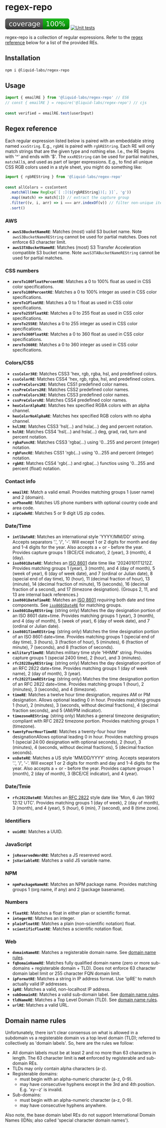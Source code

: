 # regex-repo
[![coverage: 100%](./.readme-assets/coverage.svg)](https://google.com) [![Unit tests](https://github.com/liquid-labs/regex-repo/actions/workflows/unit-tests-node.yaml/badge.svg)](https://github.com/liquid-labs/regex-repo/actions/workflows/unit-tests-node.yaml)

regex-repo is a collection of regular expressions. Refer to the [regex reference](#regex-reference) below for a list of the provided REs.

## Installation

```bash
npm i @liquid-labs/regex-repo
```

## Usage

```javascript
import { emailRE } from '@liquid-labs/regex-repo' // ES6
// const { emailRE } = require('@liquid-labs/regex-repo') // cjs

const verified = emailRE.test(userInput)
```

## Regex reference

Each regular expression listed below is paired with an embeddable string named `xxxString`. E.g., `rgbRE` is paired with `rgbREString`. Each RE will only match strings that are the given type and nothing else. I.e., the RE begins with '^' and ends with '$'. The `xxxREString` can be used for partial matches, `matchAll`s, and used as part of larger expressions. E.g., to find all unique CSS RGB colors used in a style sheet, you might do something like:

```javascript
import { rgbREString } from '@liquid-labs/regex-repo'

const allColors = cssContent
  .matchAll(new RegExp(`[ :](${rgbREString})[; }]`, 'g'))
  .map((match) => match[1]) // extract the capture group
  .filter((v, i, arr) => i === arr.indexOf(v)) // filter non-unique items
  .sort()
```

### AWS

- <span id="awss3bucketnamere">__`awsS3BucketNameRE`__</span>: Matches (most) valid S3 bucket name. Note `awsS3BucketNameREString` cannot be used for partial matches. Does not enforce 63 character limit.
- <span id="awss3tabucketnamere">__`awsS3TABucketNameRE`__</span>: Matches (most) S3 Transfer Acceleration compatible S3 bucket name. Note `awsS3TABucketNameREString` cannot be used for partial matches.

### CSS numbers

- <span id="zeroto100floatpercentre">__`zeroTo100FloatPercentRE`__</span>: Matches a 0 to 100% float as used in CSS color specifications.
- <span id="zeroto100percentre">__`zeroTo100PercentRE`__</span>: Matches a 0 to 100% integer as used in CSS color specifications.
- <span id="zeroto1floatre">__`zeroTo1FloatRE`__</span>: Matches a 0 to 1 float as used in CSS color specifications.
- <span id="zeroto255floatre">__`zeroTo255FloatRE`__</span>: Matches a 0 to 255 float as used in CSS color specifications.
- <span id="zeroto255re">__`zeroTo255RE`__</span>: Matches a 0 to 255 integer as used in CSS color specifications.
- <span id="zeroto360floatre">__`zeroTo360FloatRE`__</span>: Matches a 0 to 360 float as used in CSS color specifications.
- <span id="zeroto360re">__`zeroTo360RE`__</span>: Matches a 0 to 360 integer as used in CSS color specifications.

### Colors/CSS

- <span id="csscolor3re">__`cssColor3RE`__</span>: Matches CSS3 'hex, rgb, rgba, hsl, and predefined colors.
- <span id="csscolorre">__`cssColorRE`__</span>: Matches CSS4 'hex, rgb, rgba, hsl, and predefined colors.
- <span id="cssprecolors1re">__`cssPreColors1RE`__</span>: Matches CSS1 predefined color names.
- <span id="cssprecolors2re">__`cssPreColors2RE`__</span>: Matches CSS2 predefined color names.
- <span id="cssprecolors3re">__`cssPreColors3RE`__</span>: Matches CSS3 predefined color names.
- <span id="cssprecolorsre">__`cssPreColorsRE`__</span>: Matches CSS4 predefined color names.
- <span id="hexcoloralphare">__`hexColorAlphaRE`__</span>: Matches hex specified RGBA colors with an alpha channel.
- <span id="hexcolornoalphare">__`hexColorNoAlphaRE`__</span>: Matches hex specified RGB colors with no alpha channel.
- <span id="hsl3re">__`hsl3RE`__</span>: Matches CSS3 'hsl(...) and hsla(...) deg and percent notation.
- <span id="hslre">__`hslRE`__</span>: Matches CSS4 'hsl(...) and hsla(...) deg, grad, rad, turn and percent notation.
- <span id="rgbafuncre">__`rgbaFuncRE`__</span>: Matches CSS3 'rgba(...) using '0...255 and percent (integer) notation.
- <span id="rgbfuncre">__`rgbFuncRE`__</span>: Matches CSS1 'rgb(...) using '0...255 and percent (integer) notation.
- <span id="rgbre">__`rgbRE`__</span>: Matches CSS4 'rgb(...) and rgba(...) functios  using '0...255 and percent (float) notation.

### Contact info

- <span id="emailre">__`emailRE`__</span>: Match a valid email. Provides matching groups 1 (user name) and 2 (domain).
- <span id="usphonere">__`usPhoneRE`__</span>: Matches US phone numbers with optional country code and area code.
- <span id="zipcodere">__`zipCodeRE`__</span>: Matches 5 or 9 digit US zip codes.

### Date/Time

- <span id="intldatere">__`intlDateRE`__</span>: Matches an international style 'YYYY/MM/DD' string. Accepts separators '.', '/', '-'. Will except 1 or 2 digits for month and day and 1-4 digits for the year. Also accepts a + or - before the year. Provides capture groups 1 (BCE/CE indicator), 2 (year), 3 (month), 4 (day).
- <span id="iso8601datere">__`iso8601DateRE`__</span>: Matches an [ISO 8601](https://en.wikipedia.org/wiki/ISO_8601) date time like '20240101T1212Z. Provides matching groups 1 (year), 3 (month), and 4 (day of month), 5 (week of year), 6 (day of week date), and 7 (ordinal or Julian date), 8 (special end of day time), 10 (hour), 11 (decimal fraction of hour), 13 (minute), 14 (decimal fraction of minute), 15 (seconds), 16 (decimal fraction of a second), and 17 (timezone designation). (Groups 2, 11, and 13 are internal back references.)
- <span id="iso8601datetimere">__`iso8601DateTimeRE`__</span>: Matches an [ISO 8601](https://en.wikipedia.org/wiki/ISO_8601) _requiring_ both date and time components. See [`iso8601DateRE`](#iso8601datere) for matching groups.
- <span id="iso8601dayrestring">__`iso8601DayREString`__</span>: (string only) Matches the day designation portion of an ISO 8601 date+time. Provides matching groups 1 (year), 3 (month), and 4 (day of month), 5 (week of year), 6 (day of week date), and 7 (ordinal or Julian date).
- <span id="iso8601timerestring">__`iso8601TimeREString`__</span>: (string only) Matches the time designation portion of an ISO 8601 date+time. Provides matching groups 1 (special end of day time), 3 (hours), 3 (fraction of hour), 5 (minutes), 6 (fraction of minute), 7 (seconds), and 8 (fraction of seconds).
- <span id="militarytimere">__`militaryTimeRE`__</span>: Matches military time style 'HHMM' string. Provides capture groups 1 (special 2400 time), 2 (hour), and 3 (minutes).
- <span id="rfc2822dayrestring">__`rfc2822DayREString`__</span>: (string only) Matches the day designation portion of an RFC 2822 date+time. Provides matching groups 1 (day of week name), 2 (day of month), 3 (year).
- <span id="rfc2822timerestring">__`rfc2822TimeREString`__</span>: (string only) Matches the time designation portion of an RFC 2822 date+time. Provides matching groups 1 (hour), 2 (minutes), 3 (seconds), and 4 (timezone).
- <span id="timere">__`timeRE`__</span>: Matches a twelve hour time designation, requires AM or PM designation. Allows optional leading 0 in hour. Provides matching groups 1 (hour), 2 (minutes), 3 (seconds, without decimal fractions), 4 (decimal fraction seconds), and 5 (AM/PM indicator).
- <span id="timezonerestring">__`timezoneREString`__</span>: (string only) Matches a general timezone designation; compliant with RFC 2822 timezone portion. Provides matching groups 1 (timezone).
- <span id="twentyfourhourtimere">__`twentyFourHourTimeRE`__</span>: Matches a twenty-four hour time designationAllows optional leading 0 in hour. Provides matching groups 1 (special 24:00 designation with optional seconds), 2 (hour), 3 (minutes), 4 (seconds, without decimal fractions), 5 (decimal fraction seconds).
- <span id="usdatere">__`usDateRE`__</span>: Matches a US style 'MM/DD/YYYY' string. Accepts separators '.', '/', '-'. Will except 1 or 2 digits for month and day and 1-4 digits for the year. Also accepts a + or - before the year. Provides capture groups 1 (month), 2 (day of month), 3 (BCE/CE indicator), and 4 (year).

### Date/Tmie

- <span id="rfc2822datere">__`rfc2822DateRE`__</span>: Matches an [RFC 2822](https://datatracker.ietf.org/doc/html/rfc2822#section-3.3) style date like 'Mon, 6 Jan 1992 12:12 UTC'. Provides matching groups 1 (day of week), 2 (day of month), 3 (month), and 4 (year), 5 (hour), 6 (min), 7 (second), and 8 (time zone).

### Identifiers

- <span id="uuidre">__`uuidRE`__</span>: Matches a UUID.

### JavaScript

- <span id="jsreservedwordre">__`jsReservedWordRE`__</span>: Matches a JS resereved word.
- <span id="jsvariablere">__`jsVariableRE`__</span>: Matches a valid JS variable name.

### NPM

- <span id="npmpackagenamere">__`npmPackageNameRE`__</span>: Matches an NPM package name. Provides matching groups 1 (org name, if any) and 2 (package basename).

### Numbers

- <span id="floatre">__`floatRE`__</span>: Matches a float in either plan or scientific format.
- <span id="integerre">__`integerRE`__</span>: Matches an integer.
- <span id="plainfloatre">__`plainFloatRE`__</span>: Matches a plain (non-scientific notation) float.
- <span id="scientificfloatre">__`scientificFloatRE`__</span>: Matches a scientific notation float.

### Web

- <span id="domainnamere">__`domainNameRE`__</span>: Matches a registerable domain name. See [domain name rules](#domain-name-rules).
- <span id="fqdomainnamere">__`fqDomainNameRE`__</span>: Matches fully qualified domain name (zero or more sub-domains + registerable domain + TLD). Does not enforce 63 character domain label limit or 255 character FQN domain limit.
- <span id="ipformatre">__`ipFormatRE`__</span>: Matches a string in IP address format. Use 'ipRE' to match actually valid IP addresses.
- <span id="ipre">__`ipRE`__</span>: Matches a valid, non-localhost IP address.
- <span id="subdomainre">__`subDomainRE`__</span>: Matches a valid sub-domain label. See [domain name rules](#domain-name-rules).
- <span id="tldnamere">__`tldNameRE`__</span>: Matches a Top Level Domain (TLD). See [domain name rules](#domain-name-rules).
- <span id="urlre">__`urlRE`__</span>: Matches a valid URL.

## Domain name rules

Unfortunately, there isn't clear consensus on what is allowed in a subdomain vs a registerable domain vs a top level domain (TLD); referred to collectively as 'domain labels'. So, here are the rules we follow:

* All domain labels must be at least 2 and no more than 63 characters in length. The 63 character limit is __not__ enforced by registerable and sub-domain REs.
* TLDs may only contain alpha characters (a-z).
* Registerable domains:
  * must begin with an alpha-numeric character (a-z, 0-9).
  * may have consecutive hyphens except in the 3rd and 4th position. E.g. 'xy--z' is invalid.
* Sub-domains:
  * must begin with an alpha-numeric character (a-z, 0-9).
  * may have consecutive hyphens anywhere.

Also note, the base domain label REs do not support International Domain Names (IDNs; also called 'special character domain names').